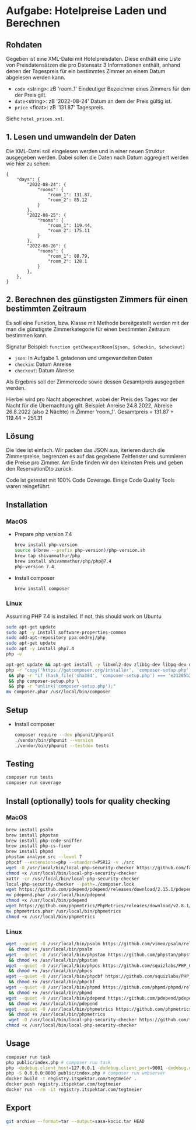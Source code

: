 # Aufgabe: Hotelpreise Laden und Berechnen #

## Rohdaten ##
Gegeben ist eine XML-Datei mit Hotelpreisdaten. 
Diese enthält eine Liste von Preisdatensätzen die pro Datensatz 3 Informationen enthält, anhand denen der Tagespreis für ein bestimmtes Zimmer an einem Datum abgelesen werden kann.
* `code` \<string\>: zB 'room_1' Eindeutiger Bezeichner eines Zimmers für den der Preis gilt.
* `date`\<string\>: zB '2022-08-24' Datum an dem der Preis gültig ist.
* `price` \<float\>: zB '131.87' Tagespreis.

Siehe `hotel_prices.xml`.

## 1. Lesen und umwandeln der Daten ##

Die XML-Datei soll eingelesen werden und in einer neuen Struktur ausgegeben werden. Dabei sollen die Daten nach Datum aggregiert werden wie hier zu sehen:

    {
        "days": {
            "2022-08-24": {
                "rooms": {
                    "room_1": 131.87,
                    "room_2": 85.12
                }
            },
            "2022-08-25": {
                "rooms": {
                    "room_1": 119.44,
                    "room_2": 175.11
                }
            },
            "2022-08-26": {
                "rooms": {
                    "room_1": 88.79,
                    "room_2": 128.1
                }
            },
        },
    }

## 2. Berechnen des günstigsten Zimmers für einen bestimmten Zeitraum ##

Es soll eine Funktion, bzw. Klasse mit Methode bereitgestellt werden mit der man die günstigste Zimmerkategorie für einen bestimmten Zeitraum bestimmen kann.

Signatur Beispiel:
`function getCheapestRoom($json, $checkin, $checkout)`
* `json`: In Aufgabe 1. geladenen und umgewandelten Daten
* `checkin`: Datum Anreise
* `checkout`: Datum Abreise

Als Ergebnis soll der Zimmercode sowie dessen Gesamtpreis ausgegeben werden.

Hierbei wird pro Nacht abgerechnet, wobei der Preis des Tages vor der Nacht für die Übernachtung gilt.
Beispiel: Anreise 24.8.2022, Abreise 26.8.2022 (also 2 Nächte) in Zimmer 'room_1'. Gesamtpreis = 131.87 + 119.44 = 251.31

## Lösung

Die Idee ist einfach. Wir packen das JSON aus, iterieren durch die Zimmerpreise, begrenzen es auf das gegebene Zeitfenster und summieren die Preise pro Zimmer. Am Ende finden wir den kleinsten Preis und geben den ReservationDto zurück.

Code ist getestet mit 100% Code Coverage.
Einige Code Quality Tools waren reingeführt.

## Installation

### MacOS

- Prepare php version 7.4
  ```bash
  brew install php-version
  source $(brew --prefix php-version)/php-version.sh
  brew tap shivammathur/php
  brew install shivammathur/php/php@7.4
  php-version 7.4
  ```
- Install composer
  ```bash
  brew install composer
  ```
  
### Linux

Assuming PHP 7.4 is installed. If not, this should work on Ubuntu

```bash
sudo apt-get update
sudo apt -y install software-properties-common
sudo add-apt-repository ppa:ondrej/php
sudo apt-get update
sudo apt -y install php7.4
php -v
```

```bash
apt-get update && apt-get install -y libxml2-dev zlib1g-dev libpq-dev unzip wget
php -r "copy('https://getcomposer.org/installer', 'composer-setup.php');" \
 && php -r "if (hash_file('sha384', 'composer-setup.php') === 'e21205b207c3ff031906575712edab6f13eb0b361f2085f1f1237b7126d785e826a450292b6cfd1d64d92e6563bbde02') { echo 'Installer verified'; } else { echo 'Installer corrupt'; unlink('composer-setup.php'); } echo PHP_EOL;" \
 && php composer-setup.php \
 && php -r "unlink('composer-setup.php');"
mv composer.phar /usr/local/bin/composer 
```

## Setup

- Install composer
  ```bash
  composer require --dev phpunit/phpunit
  ./vendor/bin/phpunit --version
  ./vendor/bin/phpunit --testdox tests
  ```

## Testing  

```bash
composer run tests
composer run coverage
```

## Install (optionally) tools for quality checking

### MacOS

```bash
brew install psalm
brew install phpstan
brew install php-code-sniffer
brew install php-cs-fixer
brew install phpmd
phpstan analyse src --level 7
phpcbf --extensions=php --standard=PSR12 -v ./src
wget -O /usr/local/bin/local-php-security-checker https://github.com/fabpot/local-php-security-checker/releases/download/v2.0.6/local-php-security-checker_2.0.6_darwin_arm64
chmod +x /usr/local/bin/local-php-security-checker
xattr -cr /usr/local/bin/local-php-security-checker
local-php-security-checker --path=./composer.lock
wget https://github.com/pdepend/pdepend/releases/download/2.15.1/pdepend.phar
mv pdepend.phar /usr/local/bin/pdepend
chmod +x /usr/local/bin/pdepend
wget https://github.com/phpmetrics/PhpMetrics/releases/download/v2.8.1/phpmetrics.phar
mv phpmetrics.phar /usr/local/bin/phpmetrics
chmod +x /usr/local/bin/phpmetrics
```

### Linux

```bash
wget --quiet -O /usr/local/bin/psalm https://github.com/vimeo/psalm/releases/latest/download/psalm.phar \
 && chmod +x /usr/local/bin/psalm
wget --quiet -O /usr/local/bin/phpstan https://github.com/phpstan/phpstan/releases/download/1.10.44/phpstan.phar \
 && chmod +x /usr/local/bin/phpstan
wget --quiet -O /usr/local/bin/phpcs https://github.com/squizlabs/PHP_CodeSniffer/releases/download/3.7.2/phpcs.phar \
 && chmod +x /usr/local/bin/phpcs
wget --quiet -O /usr/local/bin/phpcbf https://github.com/squizlabs/PHP_CodeSniffer/releases/download/3.7.2/phpcbf.phar \
 && chmod +x /usr/local/bin/phpcbf
wget --quiet -O /usr/local/bin/phpmd https://github.com/phpmd/phpmd/releases/download/2.14.1/phpmd.phar \
 && chmod +x /usr/local/bin/phpmd
wget --quiet -O /usr/local/bin/pdepend https://github.com/pdepend/pdepend/releases/download/2.15.1/pdepend.phar \
 && chmod +x /usr/local/bin/pdepend
wget --quiet -O /usr/local/bin/phpmetrics https://github.com/phpmetrics/PhpMetrics/releases/download/v2.8.1/phpmetrics.phar \
 && chmod +x /usr/local/bin/phpmetrics
 wget -O /usr/local/bin/local-php-security-checker https://github.com/fabpot/local-php-security-checker/releases/download/v2.0.6/local-php-security-checker_2.0.6_linux_amd64
chmod +x /usr/local/bin/local-php-security-checker
 ```

## Usage

```bash
composer run task
php public/index.php # composer run task
php -dxdebug.client_host=127.0.0.1 -dxdebug.client_port=9001 -dxdebug.discover_client_host=false -dxdebug.idekey="PHPSTORM" -dxdebug.mode=coverage,debug public/index.php # composer run xdebug
php -S 0.0.0.0:8000 public/index.php # composer run webserver
docker build -t registry.itspektar.com/tegtmeier .
docker push registry.itspektar.com/tegtmeier
docker run --rm -it registry.itspektar.com/tegtmeier
```

## Export

```bash
git archive --format=tar --output=sasa-kocic.tar HEAD
```
